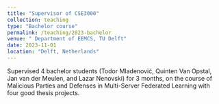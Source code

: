 ```yaml
---
title: "Supervisor of CSE3000"
collection: teaching
type: "Bachelor course"
permalink: /teaching/2023-bachelor
venue: " Department of EEMCS, TU Delft"
date: 2023-11-01
location: "Delft, Netherlands"
---
```


Supervised 4 bachelor students (Todor Mladenović, Quinten Van Opstal, Jan van der Meulen, and Lazar Nenovski) for 3 months, on the course of Malicious Parties and Defenses in Multi-Server Federated Learning with four good thesis projects.
